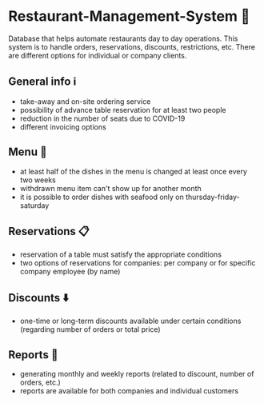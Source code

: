# Restaurant-Management-System :fork_and_knife:
Database that helps automate restaurants day to day operations. This system is to handle orders, reservations, discounts, restrictions, etc. 
There are different options for individual or company clients.

## General info :information_source:
* take-away and on-site ordering service
* possibility of advance table reservation for at least two people
* reduction in the number of seats due to COVID-19
* different invoicing options 

## Menu :hamburger:
* at least half of the dishes in the menu is changed at least once every two weeks
* withdrawn menu item can't show up for another month
* it is possible to order dishes with seafood only on thursday-friday-saturday

## Reservations :clipboard:
* reservation of a table must satisfy the appropriate conditions
* two options of reservations for companies: per company or for specific company employee (by name)

## Discounts :arrow_down:
* one-time or long-term discounts available under certain conditions (regarding number of orders or total price)

## Reports :page_with_curl:
* generating monthly and weekly reports (related to discount, number of orders, etc.)
* reports are available for both companies and individual customers
